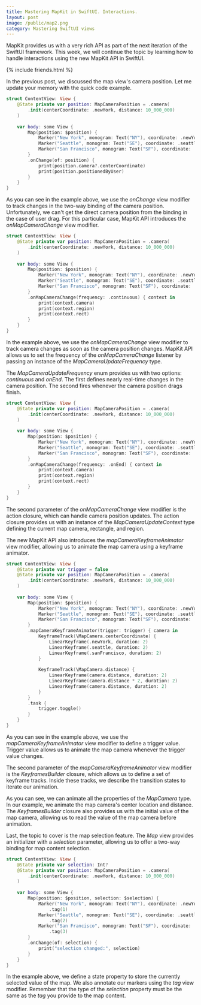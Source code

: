```yaml
---
title: Mastering MapKit in SwiftUI. Interactions.
layout: post
image: /public/map2.png
category: Mastering SwiftUI views
---
```


MapKit provides us with a very rich API as part of the next iteration of the SwiftUI framework. This week, we will continue the topic by learning how to handle interactions using the new MapKit API in SwiftUI.

{% include friends.html %}

In the previous post, we discussed the map view's camera position. Let me update your memory with the quick code example.

```swift
struct ContentView: View {
    @State private var position: MapCameraPosition = .camera(
        .init(centerCoordinate: .newYork, distance: 10_000_000)
    )
    
    var body: some View {
        Map(position: $position) {
            Marker("New York", monogram: Text("NY"), coordinate: .newYork)
            Marker("Seattle", monogram: Text("SE"), coordinate: .seattle)
            Marker("San Francisco", monogram: Text("SF"), coordinate: .sanFrancisco)
        }
        .onChange(of: position) {
            print(position.camera?.centerCoordinate)
            print(position.positionedByUser)
        }
    }
}
```

As you can see in the example above, we use the *onChange* view modifier to track changes in the two-way binding of the camera position. Unfortunately, we can't get the direct camera position from the binding in the case of user drag. For this particular case, MapKit API introduces the *onMapCameraChange* view modifier.

```swift
struct ContentView: View {
    @State private var position: MapCameraPosition = .camera(
        .init(centerCoordinate: .newYork, distance: 10_000_000)
    )
    
    var body: some View {
        Map(position: $position) {
            Marker("New York", monogram: Text("NY"), coordinate: .newYork)
            Marker("Seattle", monogram: Text("SE"), coordinate: .seattle)
            Marker("San Francisco", monogram: Text("SF"), coordinate: .sanFrancisco)
        }
        .onMapCameraChange(frequency: .continuous) { context in
            print(context.camera)
            print(context.region)
            print(context.rect)
        }
    }
}
```

In the example above, we use the *onMapCameraChange* view modifier to track camera changes as soon as the camera position changes. MapKit API allows us to set the frequency of the *onMapCameraChange* listener by passing an instance of the *MapCameraUpdateFrequency* type.

The *MapCameraUpdateFrequency* enum provides us with two options: *continuous* and *onEnd*. The first defines nearly real-time changes in the camera position. The second fires whenever the camera position drags finish.

```swift
struct ContentView: View {
    @State private var position: MapCameraPosition = .camera(
        .init(centerCoordinate: .newYork, distance: 10_000_000)
    )
    
    var body: some View {
        Map(position: $position) {
            Marker("New York", monogram: Text("NY"), coordinate: .newYork)
            Marker("Seattle", monogram: Text("SE"), coordinate: .seattle)
            Marker("San Francisco", monogram: Text("SF"), coordinate: .sanFrancisco)
        }
        .onMapCameraChange(frequency: .onEnd) { context in
            print(context.camera)
            print(context.region)
            print(context.rect)
        }
    }
}
```

The second parameter of the *onMapCameraChange* view modifier is the action closure, which can handle camera position updates. The action closure provides us with an instance of the *MapCameraUpdateContext* type defining the current map camera, rectangle, and region.

The new MapKit API also introduces the *mapCameraKeyframeAnimator* view modifier, allowing us to animate the map camera using a keyframe animator.

```swift
struct ContentView: View {
    @State private var trigger = false
    @State private var position: MapCameraPosition = .camera(
        .init(centerCoordinate: .newYork, distance: 10_000_000)
    )
    
    var body: some View {
        Map(position: $position) {
            Marker("New York", monogram: Text("NY"), coordinate: .newYork)
            Marker("Seattle", monogram: Text("SE"), coordinate: .seattle)
            Marker("San Francisco", monogram: Text("SF"), coordinate: .sanFrancisco)
        }
        .mapCameraKeyframeAnimator(trigger: trigger) { camera in
            KeyframeTrack(\MapCamera.centerCoordinate) {
                LinearKeyframe(.newYork, duration: 2)
                LinearKeyframe(.seattle, duration: 2)
                LinearKeyframe(.sanFrancisco, duration: 2)
            }
            
            KeyframeTrack(\MapCamera.distance) {
                LinearKeyframe(camera.distance, duration: 2)
                LinearKeyframe(camera.distance * 2, duration: 2)
                LinearKeyframe(camera.distance, duration: 2)
            }
        }
        .task {
            trigger.toggle()
        }
    }
}
```

As you can see in the example above, we use the *mapCameraKeyframeAnimator* view modifier to define a trigger value. Trigger value allows us to animate the map camera whenever the trigger value changes.

The second parameter of the *mapCameraKeyframeAnimator* view modifier is the *KeyframesBuilder* closure, which allows us to define a set of keyframe tracks. Inside these tracks, we describe the transition states to iterate our animation.

As you can see, we can animate all the properties of the *MapCamera* type. In our example, we animate the map camera's center location and distance. The *KeyframesBuilder* closure also provides us with the initial value of the map camera, allowing us to read the value of the map camera before animation. 

Last, the topic to cover is the map selection feature. The *Map* view provides an initializer with a *selection* parameter, allowing us to offer a two-way binding for map content selection.

```swift
struct ContentView: View {
    @State private var selection: Int?
    @State private var position: MapCameraPosition = .camera(
        .init(centerCoordinate: .newYork, distance: 10_000_000)
    )
    
    var body: some View {
        Map(position: $position, selection: $selection) {
            Marker("New York", monogram: Text("NY"), coordinate: .newYork)
                .tag(1)
            Marker("Seattle", monogram: Text("SE"), coordinate: .seattle)
                .tag(2)
            Marker("San Francisco", monogram: Text("SF"), coordinate: .sanFrancisco)
                .tag(3)
        }
        .onChange(of: selection) {
            print("selection changed:", selection)
        }
    }
}
```

In the example above, we define a state property to store the currently selected value of the map. We also annotate our markers using the *tag* view modifier. Remember that the type of the *selection* property must be the same as the *tag* you provide to the map content.
